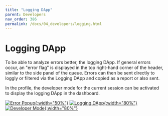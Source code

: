 ```yaml
---
title: "Logging DApp"
parent: Developers
nav_order: 386
permalink: /docs/04_developers/logging.html
---
```


# Logging DApp

To be able to analyze errors better, the logging DApp. If general errors occur, an "error flag" is displayed in the top right-hand corner of the header, similar to the side panel of the queue. Errors can then be sent directly to loggly or filtered via the Logging DApp and copied as a report or also sent.

In the profile, the developer mode for the current session can be activated to display the logging DApp in the dashboard.

[![Error Popup](./30_ui/390_dapps/396_logging/img/1.jpeg){:width="50%"}](./30_ui/390_dapps/396_logging/img/1.jpeg)
[![Logging DApp](./30_ui/390_dapps/396_logging/img/2.jpeg){:width="80%"}](./30_ui/390_dapps/396_logging/img/2.jpeg)
[![Developer Mode](./30_ui/390_dapps/396_logging/img/3.jpeg){:width="80%"}](./30_ui/390_dapps/396_logging/img/3.jpeg)
